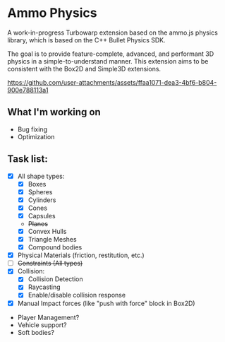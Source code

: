 # Ammo Physics

A work-in-progress Turbowarp extension based on the ammo.js physics library, which is based on the C++ Bullet Physics SDK.

The goal is to provide feature-complete, advanced, and performant 3D physics in a simple-to-understand manner. This extension aims to be consistent with the Box2D and Simple3D extensions.

https://github.com/user-attachments/assets/ffaa1071-dea3-4bf6-b804-900e788113a1

## What I'm working on
- Bug fixing
- Optimization

## Task list:
- [x] All shape types:
    - [x] Boxes
    - [x] Spheres
    - [x] Cylinders
    - [x] Cones
    - [x] Capsules
    - ~~Planes~~
    - [x] Convex Hulls
    - [x] Triangle Meshes
    - [x] Compound bodies
- [x] Physical Materials (friction, restitution, etc.)
- [ ] ~~Constraints (All types)~~
- [x] Collision:
    - [x] Collision Detection
    - [x] Raycasting
    - [x] Enable/disable collision response
- [x] Manual Impact forces (like "push with force" block in Box2D)
- Player Management?
- Vehicle support?
- Soft bodies?
